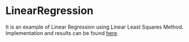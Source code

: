 # LinearRegression

It is an example of Linear Regression using Linear Least Squares Method.
Implementation and results can be found [here](https://github.com/BathalaBanuprasad/LinearRegression/blob/master/1D_Regression.ipynb}).
